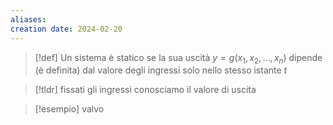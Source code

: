 ```yaml
---
aliases: 
creation date: 2024-02-20
---
```



> [!def]
> Un sistema è statico se la sua uscità $y=g(x_{1},x_{2},\dots,x_{n})$ dipende (è definita) dal valore degli ingressi solo nello stesso istante $t$ 

>[!tldr]
fissati gli ingressi conosciamo il valore di uscita


>[!esempio] valvo
>